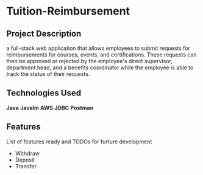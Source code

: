 # Tuition-Reimbursement
## Project Description
a full-stack web application that allows employees to submit requests for reimbursements for courses, events, and certifications. These requests can then be approved or rejected by the employee's direct supervisor, department head, and a benefits coordinator while the employee is able to track the status of their requests.

## Technologies Used

**Java**
**Javalin**
**AWS**
**JDBC**
**Postman**

## Features
List of features ready and TODOs for furture development

- Withdraw
- Deposit
- Transfer



